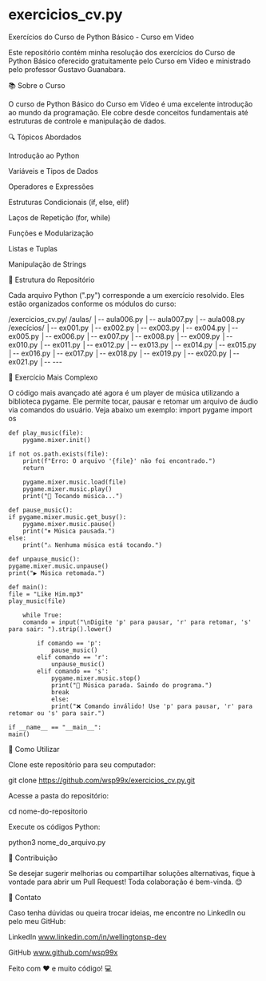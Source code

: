 # exercicios_cv.py

Exercícios do Curso de Python Básico - Curso em Vídeo

Este repositório contém minha resolução dos exercícios do Curso de Python Básico oferecido gratuitamente pelo Curso em Vídeo e ministrado pelo professor Gustavo Guanabara.

📚 Sobre o Curso

O curso de Python Básico do Curso em Vídeo é uma excelente introdução ao mundo da programação. Ele cobre desde conceitos fundamentais até estruturas de controle e manipulação de dados.

🔍 Tópicos Abordados

Introdução ao Python

Variáveis e Tipos de Dados

Operadores e Expressões

Estruturas Condicionais (if, else, elif)

Laços de Repetição (for, while)

Funções e Modularização

Listas e Tuplas

Manipulação de Strings

📝 Estrutura do Repositório

Cada arquivo Python (".py") corresponde a um exercício resolvido. Eles estão organizados conforme os módulos do curso:

/exercicios_cv.py/
/aulas/
│-- aula006.py
│-- aula007.py
│-- aula008.py
/execícios/
│-- ex001.py
│-- ex002.py
│-- ex003.py
│-- ex004.py
│-- ex005.py
│-- ex006.py
│-- ex007.py
│-- ex008.py
│-- ex009.py
│-- ex010.py
│-- ex011.py
│-- ex012.py
│-- ex013.py
│-- ex014.py
│-- ex015.py
│-- ex016.py
│-- ex017.py
│-- ex018.py
│-- ex019.py
│-- ex020.py
│-- ex021.py
│-- ---


🎵 Exercício Mais Complexo

O código mais avançado até agora é um player de música utilizando a biblioteca pygame. Ele permite tocar, pausar e retomar um arquivo de áudio via comandos do usuário. Veja abaixo um exemplo:
import pygame
import os

    def play_music(file):
        pygame.mixer.init()
    
    if not os.path.exists(file):
        print(f"Erro: O arquivo '{file}' não foi encontrado.")
        return

        pygame.mixer.music.load(file)
        pygame.mixer.music.play()
        print("🎵 Tocando música...")

    def pause_music():
    if pygame.mixer.music.get_busy():
        pygame.mixer.music.pause()
        print("⏸ Música pausada.")
    else:
        print("⚠ Nenhuma música está tocando.")

    def unpause_music():
    pygame.mixer.music.unpause()
    print("▶ Música retomada.")

    def main():
    file = "Like Him.mp3"  
    play_music(file)
    
        while True:
        comando = input("\nDigite 'p' para pausar, 'r' para retomar, 's' para sair: ").strip().lower()
        
            if comando == 'p':
                pause_music()
            elif comando == 'r':
                unpause_music()
            elif comando == 's':
                pygame.mixer.music.stop()
                print("🛑 Música parada. Saindo do programa.")
                break
                else:
                print("❌ Comando inválido! Use 'p' para pausar, 'r' para retomar ou 's' para sair.")

    if __name__ == "__main__":
    main()

🚀 Como Utilizar

Clone este repositório para seu computador:

git clone https://github.com/wsp99x/exercicios_cv.py.git

Acesse a pasta do repositório:

cd nome-do-repositorio

Execute os códigos Python:

python3 nome_do_arquivo.py

💪 Contribuição

Se desejar sugerir melhorias ou compartilhar soluções alternativas, fique à vontade para abrir um Pull Request! Toda colaboração é bem-vinda. 😊

💌 Contato

Caso tenha dúvidas ou queira trocar ideias, me encontre no LinkedIn ou pelo meu GitHub:

LinkedIn
www.linkedin.com/in/wellingtonsp-dev

GitHub
www.github.com/wsp99x

Feito com ❤️ e muito código! 💻
